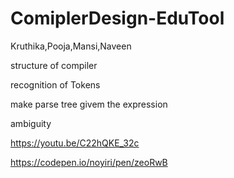 # ComiplerDesign-EduTool

Kruthika,Pooja,Mansi,Naveen





structure of compiler

recognition of Tokens

make parse tree givem the expression

ambiguity


https://youtu.be/C22hQKE_32c 



https://codepen.io/noyiri/pen/zeoRwB
